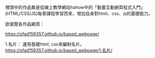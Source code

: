 裡頭中的作品集是從線上教學網站hahow中的「動畫互動網頁程式入門」(HTML/CSS/JS)每章課程學習而來，增加自身對html、css、js的基礎能力。

欲瀏覽各作品網頁：

https://sfad159357.github.io/based_webpage/

1.名片：
  運用基礎html, css來編制名片。
  https://sfad159357.github.io/based_webpage/1.名片/
